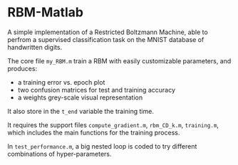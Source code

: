 # RBM-Matlab
A simple implementation of a Restricted Boltzmann Machine, able to perfrom a supervised classification task on the MNIST database of handwritten digits.

The core file `my_RBM.m` train a RBM with easily customizable parameters, and produces:
- a training error vs. epoch plot
- two confusion matrices for test and training accuracy
- a weights grey-scale visual representation

It also store in the `t_end` variable the training time.

It requires the support files `compute_gradient.m`, `rbm_CD_k.m`, `training.m`, which includes the main functions for the training process.

In `test_performance.m`, a big nested loop is coded to try different combinations of hyper-parameters.
